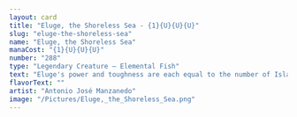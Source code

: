 ```yaml
---
layout: card
title: "Eluge, the Shoreless Sea - {1}{U}{U}{U}"
slug: "eluge-the-shoreless-sea"
name: "Eluge, the Shoreless Sea"
manaCost: "{1}{U}{U}{U}"
number: "288"
type: "Legendary Creature — Elemental Fish"
text: "Eluge's power and toughness are each equal to the number of Islands you control.\nWhenever Eluge enters or attacks, put a flood counter on target land. It's an Island in addition to its other types for as long as it has a flood counter on it.\nThe first instant or sorcery spell you cast each turn costs {U} (or {1}) less to cast for each land you control with a flood counter on it."
flavorText: ""
artist: "Antonio José Manzanedo"
image: "/Pictures/Eluge,_the_Shoreless_Sea.png"
---
```



